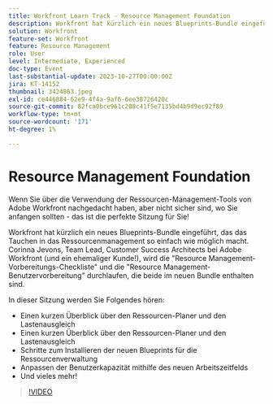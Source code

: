 ```yaml
---
title: Workfront Learn Track - Resource Management Foundation
description: Workfront hat kürzlich ein neues Blueprints-Bundle eingeführt, das das Tauchen in das Ressourcenmanagement so einfach wie möglich macht.   Einen kurzen Überblick über den Ressourcen-Planer und die Schritte zum Lastenausgleich zur Installation der neuen Ressourcenmanagement-Blueprints
solution: Workfront
feature-set: Workfront
feature: Resource Management
role: User
level: Intermediate, Experienced
doc-type: Event
last-substantial-update: 2023-10-27T00:00:00Z
jira: KT-14152
thumbnail: 3424863.jpeg
exl-id: ce446884-62e9-4f4a-9af6-6ee38726420c
source-git-commit: 82fca0bce961c208c41f5e7135bd4b9d9ec92f89
workflow-type: tm+mt
source-wordcount: '171'
ht-degree: 1%

---
```


# Resource Management Foundation

Wenn Sie über die Verwendung der Ressourcen-Management-Tools von Adobe Workfront nachgedacht haben, aber nicht sicher sind, wo Sie anfangen sollten - das ist die perfekte Sitzung für Sie!

Workfront hat kürzlich ein neues Blueprints-Bundle eingeführt, das das Tauchen in das Ressourcenmanagement so einfach wie möglich macht. Corinna Jevons, Team Lead, Customer Success Architects bei Adobe Workfront (und ein ehemaliger Kunde!), wird die &quot;Resource Management-Vorbereitungs-Checkliste&quot; und die &quot;Resource Management-Benutzervorbereitung&quot; durchlaufen, die beide im neuen Bundle enthalten sind.

In dieser Sitzung werden Sie Folgendes hören:

* Einen kurzen Überblick über den Ressourcen-Planer und den Lastenausgleich
* Einen kurzen Überblick über den Ressourcen-Planer und den Lastenausgleich
* Schritte zum Installieren der neuen Blueprints für die Ressourcenverwaltung
* Anpassen der Benutzerkapazität mithilfe des neuen Arbeitszeitfelds
* Und vieles mehr!

>[!VIDEO](https://video.tv.adobe.com/v/3424863/?learn=on)

